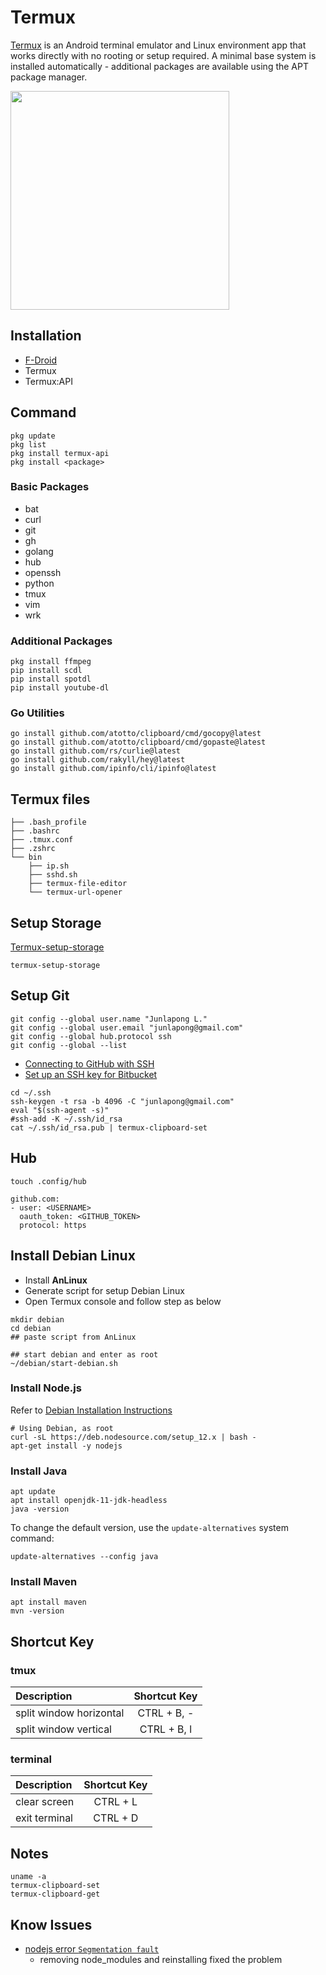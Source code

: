 # Termux

[Termux](https://termux.com/) is an Android terminal emulator and Linux environment app that works directly with no rooting or setup required. A minimal base system is installed automatically - additional packages are available using the APT package manager.

<img src="https://termux.com/files/vim-main_framed.png" width="350"/>

## Installation

- [F-Droid](https://www.f-droid.org/)
- Termux
- Termux:API

## Command

```
pkg update
pkg list
pkg install termux-api
pkg install <package>
```

### Basic Packages

- bat
- curl
- git
- gh
- golang
- hub
- openssh
- python
- tmux
- vim
- wrk

### Additional Packages

```
pkg install ffmpeg
pip install scdl
pip install spotdl
pip install youtube-dl
```

### Go Utilities

```
go install github.com/atotto/clipboard/cmd/gocopy@latest
go install github.com/atotto/clipboard/cmd/gopaste@latest
go install github.com/rs/curlie@latest
go install github.com/rakyll/hey@latest
go install github.com/ipinfo/cli/ipinfo@latest
```

## Termux files

```
├── .bash_profile
├── .bashrc
├── .tmux.conf
├── .zshrc
└── bin
    ├── ip.sh
    ├── sshd.sh
    ├── termux-file-editor
    └── termux-url-opener
```

## Setup Storage

[Termux-setup-storage](https://wiki.termux.com/wiki/Termux-setup-storage)

```
termux-setup-storage
```

## Setup Git

```
git config --global user.name "Junlapong L."
git config --global user.email "junlapong@gmail.com"
git config --global hub.protocol ssh
git config --global --list
```

- [Connecting to GitHub with SSH](https://help.github.com/en/github/authenticating-to-github/connecting-to-github-with-ssh)
- [Set up an SSH key for Bitbucket](https://confluence.atlassian.com/bitbucket/set-up-an-ssh-key-728138079.html)

```
cd ~/.ssh
ssh-keygen -t rsa -b 4096 -C "junlapong@gmail.com"
eval "$(ssh-agent -s)"
#ssh-add -K ~/.ssh/id_rsa
cat ~/.ssh/id_rsa.pub | termux-clipboard-set
```

## Hub

```
touch .config/hub
```

```
github.com:
- user: <USERNAME> 
  oauth_token: <GITHUB_TOKEN>
  protocol: https
```

## Install Debian Linux

- Install __AnLinux__
- Generate script for setup Debian Linux
- Open Termux console and follow step as below


```
mkdir debian
cd debian
## paste script from AnLinux

## start debian and enter as root
~/debian/start-debian.sh
```

### Install Node.js

Refer to [Debian Installation Instructions](https://github.com/nodesource/distributions/blob/master/README.md#debinstall)

```
# Using Debian, as root
curl -sL https://deb.nodesource.com/setup_12.x | bash -
apt-get install -y nodejs
```

### Install Java

```
apt update
apt install openjdk-11-jdk-headless
java -version
```

To change the default version, use the `update-alternatives` system command:

```
update-alternatives --config java
```

### Install Maven

```
apt install maven
mvn -version
```

## Shortcut Key

### tmux

| Description | Shortcut Key |
|:--|:--:|
| split window horizontal | CTRL + B, - |
| split window vertical | CTRL + B, l |

### terminal

| Description | Shortcut Key |
|:--|:--:|
| clear screen | CTRL + L |
| exit terminal | CTRL + D |

## Notes

```
uname -a
termux-clipboard-set
termux-clipboard-get
```

## Know Issues

- [nodejs error `Segmentation fault`](https://github.com/nodejs/node/issues/2752)
  - removing node_modules and reinstalling fixed the problem
